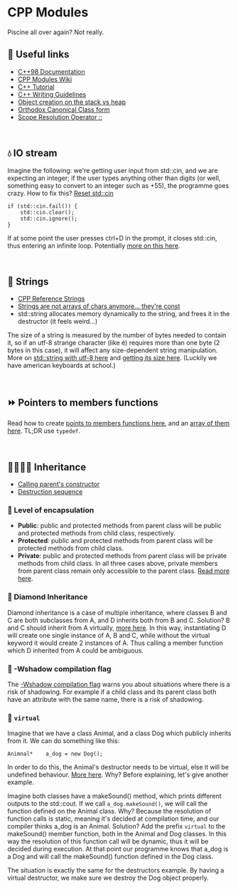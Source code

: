# CPP Modules
Piscine all over again? Not really.

## 🔗 Useful links
* [C++98 Documentation](https://www.cplusplus.com/doc/oldtutorial/)
* [CPP Modules Wiki](https://github.com/qingqingqingli/CPP/wiki)
* [C++ Tutorial](https://www.youtube.com/watch?v=yDkv5ypOfoU)
* [C++ Writing Guidelines](https://github.com/isocpp/CppCoreGuidelines/blob/master/CppCoreGuidelines.md)
* [Object creation on the stack vs heap](https://stackoverflow.com/questions/10157122/object-creation-on-the-stack-heap)
* [Orthodox Canonical Class form](https://www.francescmm.com/orthodox-canonical-class-form/)
* [Scope Resolution Operator ::](https://www.geeksforgeeks.org/scope-resolution-operator-in-c/)

<br/>

## 💧 IO stream
Imagine the following: we're getting user input from std::cin, and we are expecting an integer; if the user types anything other than digits (or well, something easy to convert to an integer such as +55), the programme goes crazy.
How to fix this? [Reset std::cin](https://stackoverflow.com/questions/39282953/how-to-reset-stdcin-when-using-it)
```
if (std::cin.fail()) {
	std::cin.clear();
	std::cin.ignore();
}
```
If at some point the user presses ctrl+D in the prompt, it closes std::cin, thus entering an infinite loop.
Potentially [more on this here](https://stackoverflow.com/questions/5146344/problem-with-consecutive-cins).

<br/>

## 💬 Strings
* [CPP Reference Strings](https://en.cppreference.com/w/cpp/string/basic_string)
* [Strings are not arrays of chars anymore... they're const](https://stackoverflow.com/questions/1524356/c-deprecated-conversion-from-string-constant-to-char)
* std::string allocates memory dynamically to the string, and frees it in the destructor (it feels weird...)

The size of a string is measured by the number of bytes needed to contain it, so if an utf-8 strange character (like é) requires more than one byte (2 bytes in this case), it will affect any size-dependent string manipulation.
More on [std::string with utf-8 here](https://stackoverflow.com/questions/50403342/how-do-i-properly-use-stdstring-on-utf-8-in-c) and [getting its size here](https://stackoverflow.com/questions/4063146/getting-the-actual-length-of-a-utf-8-encoded-stdstring).
(Luckily we have american keyboards at school.)

<br/>

## ⏩ Pointers to members functions
Read how to create [points to members functions here](https://isocpp.org/wiki/faq/pointers-to-members), and an [array of them here](https://stackoverflow.com/questions/43205893/array-of-pointers-on-member-functions-of-current-class).
TL;DR use ```typedef```.

<br/>

## 👨‍👩‍👧‍👦 Inheritance
* [Calling parent's constructor](https://stackoverflow.com/questions/66051940/how-to-call-parent-constructor-in-child-classes-constructor)
* [Destruction sequence](https://en.cppreference.com/w/cpp/language/destructor)

### 💊 Level of encapsulation
* **Public**: public and protected methods from parent class will be public and protected methods from child class, respectively.
* **Protected**: public and protected methods from parent class will be protected methods from child class.
* **Private**: public and protected methods from parent class will be private methods from child class.
In all three cases above, private members from parent class remain only accessible to the parent class.
[Read more here](https://www.go4expert.com/articles/encapsulation-inheritance-polymorphism-t29981/).

### 🔷 Diamond Inheritance
Diamond inheritance is a case of multiple inheritance, where classes B and C are both subclasses from A, and D inherits both from B and C.
Solution? B and C should inherit from A virtually, [more here](https://www.cprogramming.com/tutorial/virtual_inheritance.html).
In this way, instantiating D will create one single instance of A, B and C, while without the virtual keyword it would create 2 instances of A.
Thus calling a member function which D inherited from A could be ambiguous.

### 🏴 -Wshadow compilation flag
The [-Wshadow compilation flag](https://gcc.gnu.org/onlinedocs/gcc/Warning-Options.html) warns you about situations where there is a risk of shadowing.
For example if a child class and its parent class both have an attribute with the same name, there is a risk of shadowing.

### 👻 ```virtual```
Imagine that we have a class Animal, and a class Dog which publicly inherits from it. We can do something like this:
```
Animnal*	a_dog = new Dog();
```
In order to do this, the Animal's destructor needs to be virtual, else it will be undefined behaviour.
[More here](https://www.geeksforgeeks.org/base-class-pointer-pointing-to-derived-class-object/).
Why? Before explaining, let's give another example.

Imagine both classes have a makeSound() method, which prints different outputs to the std::cout.
If we call ```a_dog.makeSound()```, we will call the function defined on the Animal class.
Why? Because the resolution of function calls is static, meaning it's decided at compilation time, and our compiler thinks a_dog is an Animal.
Solution? Add the prefix ```virtual``` to the makeSound() member function, both in the Animal and Dog classes. 
In this way the resolution of this function call will be dynamic, thus it will be decided during execution.
At that point our programme knows that a_dog is a Dog and will call the makeSound() function defined in the Dog class.

The situation is exactly the same for the destructors example.
By having a virtual destructor, we make sure we destroy the Dog object properly.
